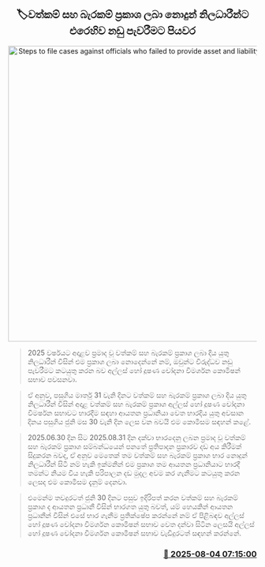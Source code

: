 <p align='center'><b><h2 align='center' title='Steps to file cases against officials who failed to provide asset and liability declarations'>🏷වත්කම් සහ බැරකම් ප්‍රකාශ ලබා නොදුන් නිලධාරීන්ට එරෙහිව නඩු පැවරීමට පියවර</h2></b></p>
<p align='center'><img src='https://helakuru.sgp1.cdn.digitaloceanspaces.com/esana/images/lib/bribery-commission.jpg' width='600' alt='Steps to file cases against officials who failed to provide asset and liability declarations'></p>

> 2025 වර්ෂයට අදාළව ප්‍රමාද වූ වත්කම් සහ බැරකම් ප්‍රකාශ ලබා දිය යුතු නිලධාරීන් විසින් එම ප්‍රකාශ ලබා නොදෙන්නේ නම්, ඔවුන්ට විරුද්ධව නඩු පැවරීමට කටයුතු කරන බව අල්ලස් හෝ දූෂණ චෝදනා විමර්ශන කොමිෂන් සභාව පවසනවා.

> ඒ අනුව, පසුගිය මාර්තු 31 වැනි දිනට වත්කම් සහ බැරකම් ප්‍රකාශ ලබා දිය යුතු නිලධාරීන් විසින් අදාළ වත්කම් සහ බැරකම් ප්‍රකාශ අල්ලස් හෝ දූෂණ චෝදනා විමර්ෂන සභාවට භාරදීම සඳහා ආයතන ප්‍රධානියා වෙත භාරදිය යුතු අවසාන දිනය පසුගිය ජුනි මස 30 වැනි දින ලෙස වන බවයි එම කොමිසම සඳහන් කළේ.

> 2025.06.30 දින සිට 2025.08.31 දින දක්වා භාරදෙනු ලබන ප්‍රමාද වූ වත්කම් සහ බැරකම් ප්‍රකාශ සම්බන්ධයෙන් පනතේ ප්‍රතිපාදන ප්‍රකාරව දඩ අය කිරීමක් සිදුකරන බවද, ඒ අනුව මෙතෙක් තම වත්කම් සහ බැරකම් ප්‍රකාශ භාර නොදුන් නිලධාරීන් සිටී නම් හැකි ඉක්මනින් එම ප්‍රකාශ තම ආයතන ප්‍රධානියාට භාරදී තමන්ට නියම විය හැකි පරිපාලන දඩ මුදල අවම කර ගැනීමට කටයුතු කරන ලෙසද එම කොමිසම දැනුම් දෙනවා.

> එමෙන්ම තවදුරටත් ජුනි 30 දිනට පසුව ඉදිරිපත් කරන වත්කම් සහ බැරකම් ප්‍රකාශ ද ආයතන ප්‍රධානී විසින් භාරගත යුතු බවත්, යම් හෙයකින් ආයතන ප්‍රධානීන් විසින් එසේ භාර ගැනීම ප්‍රතික්ෂේප කරන්නේ නම් ඒ පිළිබඳව අල්ලස් හෝ දූෂණ චෝදනා විමර්ශන කොමිෂන් සභාව වෙත දන්වා සිටින ලෙසයි අල්ලස් හෝ දූෂණ චෝදනා විමර්ශන කොමිෂන් සභාව වැඩිදුරටත් සඳහන් කරන්නේ.



<h3 align='right'><a href='https://www.helakuru.lk/esana/p/112397/'>📅 2025-08-04 07:15:00</a></h3>
